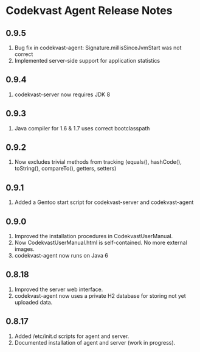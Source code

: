# Codekvast Agent Release Notes

## 0.9.5

1. Bug fix in codekvast-agent: Signature.millisSinceJvmStart was not correct
1. Implemented server-side support for application statistics

## 0.9.4

1. codekvast-server now requires JDK 8

## 0.9.3

1. Java compiler for 1.6 & 1.7 uses correct bootclasspath

## 0.9.2

1. Now excludes trivial methods from tracking (equals(), hashCode(), toString(), compareTo(), getters, setters)

## 0.9.1

1. Added a Gentoo start script for codekvast-server and codekvast-agent

## 0.9.0

1. Improved the installation procedures in CodekvastUserManual.
1. Now CodekvastUserManual.html is self-contained. No more external images.
1. codekvast-agent now runs on Java 6

## 0.8.18

1. Improved the server web interface.
1. codekvast-agent now uses a private H2 database for storing not yet uploaded data.

## 0.8.17

1. Added /etc/init.d scripts for agent and server.
1. Documented installation of agent and server (work in progress).

